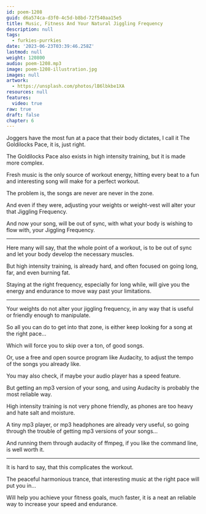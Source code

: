 ```yaml
---
id: poem-1208
guid: d6a574ca-d3f0-4c5d-b8bd-72f540aa15e5
title: Music, Fitness And Your Natural Jiggling Frequency
description: null
tags:
  - furkies-purrkies
date: '2023-06-23T03:39:46.258Z'
lastmod: null
weight: 120800
audio: poem-1208.mp3
image: poem-1208-illustration.jpg
images: null
artwork:
  - https://unsplash.com/photos/lB6lbkbe1XA
resources: null
features:
  video: true
raw: true
draft: false
chapter: 6
---
```


Joggers have the most fun at a pace that their body dictates,
I call it The Goldilocks Pace, it is, just right.

The Goldilocks Pace also exists in high intensity training,
but it is made more complex.

Fresh music is the only source of workout energy,
hitting every beat to a fun and interesting song will make for a perfect workout.

The problem is,
the songs are never are never in the zone.

And even if they were,
adjusting your weights or weight-vest will alter your that Jiggling Frequency.

And now your song, will be out of sync,
with what your body is wishing to flow with, your Jiggling Frequency.

---

Here many will say, that the whole point of a workout,
is to be out of sync and let your body develop the necessary muscles.

But high intensity training, is already hard,
and often focused on going long, far, and even burning fat.

Staying at the right frequency, especially for long while,
will give you the energy and endurance to move way past your limitations.

---

Your weights do not alter your jiggling frequency,
in any way that is useful or friendly enough to manipulate.

So all you can do to get into that zone,
is either keep looking for a song at the right pace…

Which will force you to skip over a ton,
of good songs.

Or, use a free and open source program like Audacity,
to adjust the tempo of the songs you already like.

You may also check,
if maybe your audio player has a speed feature.

But getting an mp3 version of your song,
and using Audacity is probably the most reliable way.

High intensity training is not very phone friendly,
as phones are too heavy and hate salt and moisture.

A tiny mp3 player, or mp3 headphones are already very useful,
so going through the trouble of getting mp3 versions of your songs…

And running them through audacity of ffmpeg,
if you like the command line, is well worth it.

---

It is hard to say,
that this complicates the workout.

The peaceful harmonious trance,
that interesting music at the right pace will put you in...

Will help you achieve your fitness goals, much faster,
it is a neat an reliable way to increase your speed and endurance.
